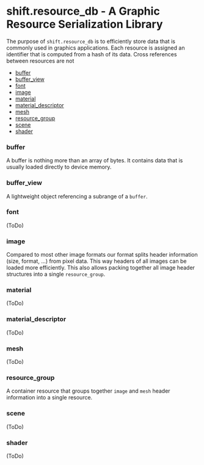 # shift.resource_db - A Graphic Resource Serialization Library

The purpose of `shift.resource_db` is to efficiently store data that is commonly used in graphics applications. Each resource is assigned an identifier that is computed from a hash of its data. Cross references between resources are not 

* [buffer](#buffer)
* [buffer_view](#buffer_view)
* [font](#font)
* [image](#image)
* [material](#material)
* [material_descriptor](#material_descriptor)
* [mesh](#mesh)
* [resource_group](#resource_group)
* [scene](#scene)
* [shader](#shader)

### buffer
A buffer is nothing more than an array of bytes. It contains data that is usually loaded directly to device memory.

### buffer_view
A lightweight object referencing a subrange of a `buffer`.

### font
(ToDo)

### image
Compared to most other image formats our format splits header information (size, format, ...) from pixel data. This way headers of all images can be loaded more efficiently. This also allows packing together all image header structures into a single `resource_group`.

### material
(ToDo)

### material_descriptor
(ToDo)

### mesh
(ToDo)

### resource_group
A container resource that groups together `image` and `mesh` header information into a single resource.

### scene
(ToDo)

### shader
(ToDo)
